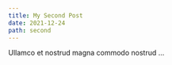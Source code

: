 ```yaml
---
title: My Second Post
date: 2021-12-24
path: second
---
```


Ullamco et nostrud magna commodo nostrud ...
